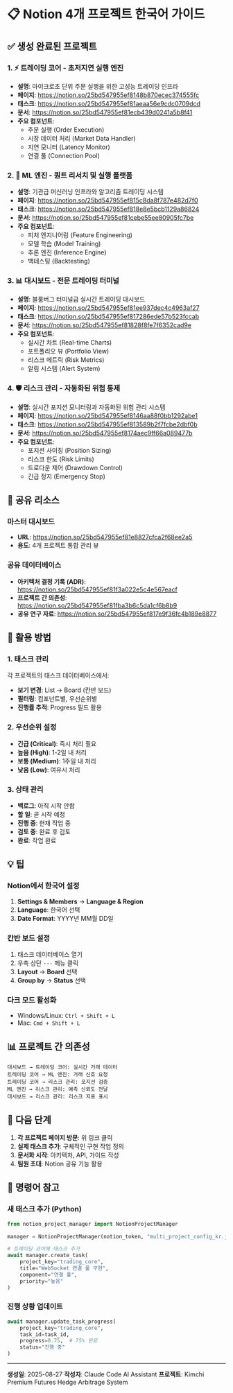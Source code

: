 # 📋 Notion 4개 프로젝트 한국어 가이드

## ✅ 생성 완료된 프로젝트

### 1. ⚡ 트레이딩 코어 - 초저지연 실행 엔진
- **설명**: 마이크로초 단위 주문 실행을 위한 고성능 트레이딩 인프라
- **페이지**: https://notion.so/25bd547955ef8148b870ecec374555fc
- **태스크**: https://notion.so/25bd547955ef81aeaa56e9cdc0709dcd
- **문서**: https://notion.so/25bd547955ef81ecb439d0241a5b8f41
- **주요 컴포넌트**:
  - 주문 실행 (Order Execution)
  - 시장 데이터 처리 (Market Data Handler)
  - 지연 모니터 (Latency Monitor)
  - 연결 풀 (Connection Pool)

### 2. 🤖 ML 엔진 - 퀀트 리서치 및 실행 플랫폼
- **설명**: 기관급 머신러닝 인프라와 알고리즘 트레이딩 시스템
- **페이지**: https://notion.so/25bd547955ef815c8da8f787e482d7f0
- **태스크**: https://notion.so/25bd547955ef818e8e5bcb1129a86824
- **문서**: https://notion.so/25bd547955ef81cebe55ee80905fc7be
- **주요 컴포넌트**:
  - 피처 엔지니어링 (Feature Engineering)
  - 모델 학습 (Model Training)
  - 추론 엔진 (Inference Engine)
  - 백테스팅 (Backtesting)

### 3. 📊 대시보드 - 전문 트레이딩 터미널
- **설명**: 블룸버그 터미널급 실시간 트레이딩 대시보드
- **페이지**: https://notion.so/25bd547955ef81ee937dec4c4963af27
- **태스크**: https://notion.so/25bd547955ef817286ede57b523fccab
- **문서**: https://notion.so/25bd547955ef81828f8fe7f6352cad9e
- **주요 컴포넌트**:
  - 실시간 차트 (Real-time Charts)
  - 포트폴리오 뷰 (Portfolio View)
  - 리스크 메트릭 (Risk Metrics)
  - 알림 시스템 (Alert System)

### 4. 🛡️ 리스크 관리 - 자동화된 위험 통제
- **설명**: 실시간 포지션 모니터링과 자동화된 위험 관리 시스템
- **페이지**: https://notion.so/25bd547955ef8146aa88f0bb1292abe1
- **태스크**: https://notion.so/25bd547955ef813589b2f7fcbe2dbf0b
- **문서**: https://notion.so/25bd547955ef8174aec9ff66a089477b
- **주요 컴포넌트**:
  - 포지션 사이징 (Position Sizing)
  - 리스크 한도 (Risk Limits)
  - 드로다운 제어 (Drawdown Control)
  - 긴급 정지 (Emergency Stop)

## 📂 공유 리소스

### 마스터 대시보드
- **URL**: https://notion.so/25bd547955ef81e8827cfca2f68ee2a5
- **용도**: 4개 프로젝트 통합 관리 뷰

### 공유 데이터베이스
- **아키텍처 결정 기록 (ADR)**: https://notion.so/25bd547955ef81f3a022e5c4e567eacf
- **프로젝트 간 의존성**: https://notion.so/25bd547955ef81fba3b6c5da1cf6b8b9
- **공유 연구 자료**: https://notion.so/25bd547955ef817e9f36fc4b189e8877

## 🎯 활용 방법

### 1. 태스크 관리
각 프로젝트의 태스크 데이터베이스에서:
- **보기 변경**: List → Board (칸반 보드)
- **필터링**: 컴포넌트별, 우선순위별
- **진행률 추적**: Progress 필드 활용

### 2. 우선순위 설정
- **긴급 (Critical)**: 즉시 처리 필요
- **높음 (High)**: 1-2일 내 처리
- **보통 (Medium)**: 1주일 내 처리
- **낮음 (Low)**: 여유시 처리

### 3. 상태 관리
- **백로그**: 아직 시작 안함
- **할 일**: 곧 시작 예정
- **진행 중**: 현재 작업 중
- **검토 중**: 완료 후 검토
- **완료**: 작업 완료

## 💡 팁

### Notion에서 한국어 설정
1. **Settings & Members** → **Language & Region**
2. **Language**: 한국어 선택
3. **Date Format**: YYYY년 MM월 DD일

### 칸반 보드 설정
1. 태스크 데이터베이스 열기
2. 우측 상단 `···` 메뉴 클릭
3. **Layout** → **Board** 선택
4. **Group by** → **Status** 선택

### 다크 모드 활성화
- Windows/Linux: `Ctrl + Shift + L`
- Mac: `Cmd + Shift + L`

## 📊 프로젝트 간 의존성

```
대시보드 → 트레이딩 코어: 실시간 거래 데이터
트레이딩 코어 → ML 엔진: 거래 신호 요청
트레이딩 코어 → 리스크 관리: 포지션 검증
ML 엔진 → 리스크 관리: 예측 신뢰도 전달
대시보드 → 리스크 관리: 리스크 지표 표시
```

## 🚀 다음 단계

1. **각 프로젝트 페이지 방문**: 위 링크 클릭
2. **실제 태스크 추가**: 구체적인 구현 작업 정의
3. **문서화 시작**: 아키텍처, API, 가이드 작성
4. **팀원 초대**: Notion 공유 기능 활용

## 📝 명령어 참고

### 새 태스크 추가 (Python)
```python
from notion_project_manager import NotionProjectManager

manager = NotionProjectManager(notion_token, "multi_project_config_kr.json")

# 트레이딩 코어에 태스크 추가
await manager.create_task(
    project_key="trading_core",
    title="WebSocket 연결 풀 구현",
    component="연결 풀",
    priority="높음"
)
```

### 진행 상황 업데이트
```python
await manager.update_task_progress(
    project_key="trading_core",
    task_id=task_id,
    progress=0.75,  # 75% 완료
    status="진행 중"
)
```

---

**생성일**: 2025-08-27
**작성자**: Claude Code AI Assistant
**프로젝트**: Kimchi Premium Futures Hedge Arbitrage System